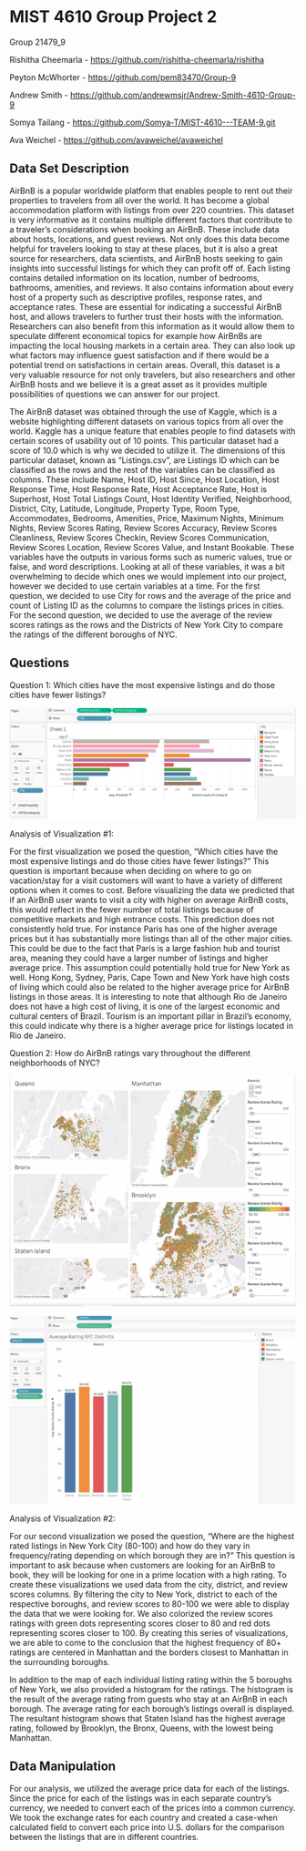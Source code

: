 
# MIST 4610 Group Project 2

Group 21479_9

Rishitha Cheemarla - https://github.com/rishitha-cheemarla/rishitha

Peyton McWhorter - https://github.com/pem83470/Group-9

Andrew Smith - https://github.com/andrewmsjr/Andrew-Smith-4610-Group-9

Somya Tailang - https://github.com/Somya-T/MIST-4610---TEAM-9.git

Ava Weichel - https://github.com/avaweichel/avaweichel


## Data Set Description

AirBnB is a popular worldwide platform that enables people to rent out their properties to travelers from all over the world. It has become a global accommodation platform with listings from over 220 countries. This dataset is very informative as it contains multiple different factors that contribute to a traveler’s considerations when booking an AirBnB. These include data about hosts, locations, and guest reviews. Not only does this data become helpful for travelers looking to stay at these places, but it is also a great source for researchers, data scientists, and AirBnB hosts seeking to gain insights into successful listings for which they can profit off of. Each listing contains detailed information on its location, number of bedrooms, bathrooms, amenities, and reviews. It also contains information about every host of a property such as descriptive profiles, response rates, and acceptance rates. These are essential for indicating a successful AirBnB host, and allows travelers to further trust their hosts with the information. Researchers can also benefit from this information as it would allow them to speculate different economical topics for example how AirBnBs are impacting the local housing markets in a certain area. They can also look up what factors may influence guest satisfaction and if there would be a potential trend on satisfactions in certain areas. Overall, this dataset is a very valuable resource for not only travelers, but also researchers and other AirBnB hosts and we believe it is a great asset as it provides multiple possibilities of questions we can answer for our project.

The AirBnB dataset was obtained through the use of Kaggle, which is a website highlighting different datasets on various topics from all over the world. Kaggle has a unique feature that enables people to find datasets with certain scores of usability out of 10 points. This particular dataset had a score of 10.0 which is why we decided to utilize it. The dimensions of this particular dataset, known as “Listings.csv”, are Listings ID which can be classified as the rows and the rest of the variables can be classified as columns. These include Name, Host ID, Host Since, Host Location, Host Response Time, Host Response Rate, Host Acceptance Rate, Host is Superhost, Host Total Listings Count, Host Identity Verified, Neighborhood, District, City, Latitude, Longitude, Property Type, Room Type, Accommodates, Bedrooms, Amenities, Price, Maximum Nights, Minimum Nights, Review Scores Rating, Review Scores Accuracy, Review Scores Cleanliness, Review Scores Checkin, Review Scores Communication, Review Scores Location, Review Scores Value, and Instant Bookable. These variables have the outputs in various forms such as numeric values, true or false, and word descriptions. Looking at all of these variables, it was a bit overwhelming to decide which ones we would implement into our project, however we decided to use certain variables at a time. For the first question, we decided to use City for rows and the average of the price and count of Listing ID as the columns to compare the listings prices in cities. For the second question, we decided to use the average of the review scores ratings as the rows and the Districts of New York City to compare the ratings of the different boroughs of NYC.

## Questions

Question 1: 
Which cities have the most expensive listings and do those cities have fewer listings?

![Visual 1](https://raw.githubusercontent.com/rishitha-cheemarla/rishitha/main/visual%201.png)

Analysis of Visualization #1:

For the first visualization we posed the question, “Which cities have the most expensive listings and do those cities have fewer listings?” This question is important because when deciding on where to go on vacation/stay for a visit customers will want to have a variety of different options when it comes to cost. Before visualizing the data we predicted that if an AirBnB user wants to visit a city with higher on average AirBnB costs, this would reflect in the fewer number of total listings because of competitive markets and high entrance costs. This prediction does not consistently hold true. For instance Paris has one of the higher average prices but it has substantially more listings than all of the other major cities. This could be due to the fact that Paris is a large fashion hub and tourist area, meaning they could have a larger number of listings and higher average price. This assumption could potentially hold true for New York as well. Hong Kong, Sydney, Paris, Cape Town and New York have high costs of living which could also be related to the higher average price for AirBnB listings in those areas. It is interesting to note that although Rio de Janeiro does not have a high cost of living, it is one of the largest economic and cultural centers of Brazil. Tourism is an important pillar in Brazil’s economy, this could indicate why there is a higher average price for listings located in Rio de Janeiro.

Question 2:
How do AirBnB ratings vary throughout the different neighborhoods of NYC? 

![Visual 2](https://raw.githubusercontent.com/rishitha-cheemarla/rishitha/main/Screen%20Shot%202023-04-27%20at%207.13.49%20PM.png)

![Supplementary Visual](https://raw.githubusercontent.com/rishitha-cheemarla/rishitha/main/supplementary%20visual.jpeg)

Analysis of Visualization #2:

For our second visualization we posed the question, “Where are the highest rated listings in New York City (80-100) and how do they vary in frequency/rating depending on which borough they are in?” This question is important to ask because when customers are looking for an AirBnB to book, they will be looking for one in a prime location with a high rating. To create these visualizations we used data from the city, district, and review scores columns. By filtering the city to New York, district to each of the respective boroughs, and review scores to 80-100 we were able to display the data that we were looking for. We also colorized the review scores ratings with green dots representing scores closer to 80 and red dots representing scores closer to 100. By creating this series of visualizations, we are able to come to the conclusion that the highest frequency of 80+ ratings are centered in Manhattan and the borders closest to Manhattan in the surrounding boroughs. 

In addition to the map of each individual listing rating within the 5 boroughs of New York, we also provided a histogram for the ratings. The histogram is the result of the average rating from guests who stay at an AirBnB in each borough. The average rating for each borough’s listings overall is displayed. The resultant histogram shows that Staten Island has the highest average rating, followed by Brooklyn, the Bronx, Queens, with the lowest being Manhattan. 

## Data Manipulation

For our analysis, we utilized the average price data for each of the listings. Since the price for each of the listings was in each separate country’s currency, we needed to convert each of the prices into a common currency. We took the exchange rates for each country and created a case-when calculated field to convert each price into U.S. dollars for the comparison between the listings that are in different countries.